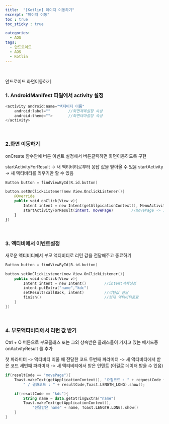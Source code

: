 ```yaml
---
title:  "[Kotlin] 페이지 이동하기"
excerpt: "페이지 이동"
toc : true
toc_sticky : true

categories:
  - AOS
tags: 
  - 안드로이드 
  - AOS
  - Kotlin
---
```


<br/>

안드로이드 화면이동하기


### 1. AndroidManifest 파일에서 activity 설정

```kotlin
<activity android:name="액티비티 이름"
    android:label=""        //화면제목설정 속성
    android:theme="">       //화면테마설정 속성
</activity>
```

<br/>


### 2.화면 이동하기

onCreate 함수안에 버튼 이벤트 설정해서 버튼클릭하면 화면이동하도록 구현

startActivityForResult -> 새 액티비티로부터 응답 값을 받아올 수 있음
startActivity -> 새 액티비티를 띄우기만 할 수 있음

```kotlin
Button button = findViewById(R.id.button)

button.setOnClickListener(new View.OnclickListener(){
    @Override
    public void onClick(View v){
        Intent intent = new Intent(getAllpicationContext(), MenuActivity.class)
        startActivityForResult(intent, movePage)        //movePage -> 요청코드, 본인마음대로 써도 됨
    }
})
```

<br/>


### 3. 액티비에서 이벤트설정

새로운 액티비티에서 부모 액티비티로 리턴 값을 전달해주고 종료하기

```kotlin
Button button = findViewById(R.id.button)

button.setOnClickListener(new View.OnClickListener(){
    public void onClick(View v){
        Intent intent = new Intent()        //intent객체생성
        intent.putExtra("name","kdc")
        setResult(callBack, intent)         //리턴값 전달
        finish()                            //현재 액티비티종료
    }
})
```

<br/>


### 4. 부모액티비티에서 리턴 값 받기

Ctrl + O 버튼으로 부모클래스 또는 그외 상속받은 클래스들이 가지고 있는 메서드중 onActvityResult 를 추가

첫 파라미터 -> 액티비티 띄울 때 전달한 코드
두번째 파라미터 -> 새 액티비티에서 받은 코드
세번째 파라미터 -> 새 액티비티에서 받은 인텐트 (이걸로 데이터 받을 수 있음)

```kotlin
if(resultCode == "movePage"){
    Toast.makeText(getApplicationContext(), "요청코드 : " + requestCode + 
        " / 결과코드 : " + resultCode,Toast.LENGTH_LONG).show();

    if(resultCode == "kdc"){
        String name = data.getStringExtra("name")
        Toast.makeText(getApplicationContext(), 
            "전달받은 name" + name, Toast.LENGTH.LONG).show()
    }
}
```